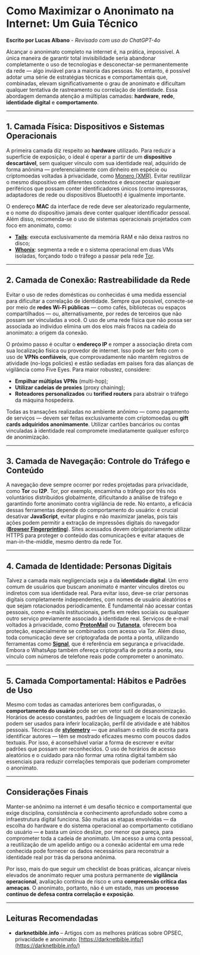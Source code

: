# Como Maximizar o Anonimato na Internet: Um Guia Técnico

**Escrito por Lucas Albano** - *Revisado com uso do ChatGPT-4o*

Alcançar o anonimato completo na internet é, na prática, impossível. A única maneira de garantir total invisibilidade seria abandonar completamente o uso de tecnologias e desconectar-se permanentemente da rede — algo inviável para a maioria das pessoas. No entanto, é possível adotar uma série de estratégias técnicas e comportamentais que, combinadas, elevam significativamente o grau de anonimato e dificultam qualquer tentativa de rastreamento ou correlação de identidade. Essa abordagem demanda atenção a múltiplas camadas: **hardware**, **rede**, **identidade digital** e **comportamento**.

---
## 1. Camada Física: Dispositivos e Sistemas Operacionais

A primeira camada diz respeito ao **hardware** utilizado. Para reduzir a superfície de exposição, o ideal é operar a partir de um **dispositivo descartável**, sem qualquer vínculo com sua identidade real, adquirido de forma anônima — preferencialmente com dinheiro em espécie ou criptomoedas voltadas à privacidade, como [Monero (XMR)](https://www.getmonero.org/). Evitar reutilizar o mesmo dispositivo em diferentes contextos e desconectar quaisquer periféricos que possam conter identificadores únicos (como impressoras, adaptadores de rede ou dispositivos Bluetooth) é igualmente importante.

O endereço **MAC** da interface de rede deve ser aleatorizado regularmente, e o nome do dispositivo jamais deve conter qualquer identificador pessoal. Além disso, recomenda-se o uso de sistemas operacionais projetados com foco em anonimato, como:
- [**Tails**](https://tails.net/): executa exclusivamente da memória RAM e não deixa rastros no disco;
- [**Whonix**](https://www.whonix.org/): segmenta a rede e o sistema operacional em duas VMs isoladas, forçando todo o tráfego a passar pela rede [Tor](https://www.torproject.org/).

---
## 2. Camada de Conexão: Rastreabilidade da Rede

Evitar o uso de redes domésticas ou conhecidas é uma medida essencial para dificultar a correlação de identidade. Sempre que possível, conecte-se por meio de **redes Wi-Fi públicas** — como cafés, bibliotecas ou espaços compartilhados — ou, alternativamente, por redes de terceiros que não possam ser vinculadas a você. O uso de uma rede física que não possa ser associada ao indivíduo elimina um dos elos mais fracos na cadeia do anonimato: a origem da conexão.

O próximo passo é ocultar o **endereço IP** e romper a associação direta com sua localização física ou provedor de internet. Isso pode ser feito com o uso de **VPNs confiáveis**, que comprovadamente não mantêm registros de atividade (no-logs policies) e estão sediadas em países fora das alianças de vigilância como Five Eyes. Para maior robustez, considere:

- **Empilhar múltiplas VPNs** (multi-hop);
- **Utilizar cadeias de proxies** (proxy chaining);
- **Roteadores personalizados** ou **torified routers** para abstrair o tráfego da máquina hospedeira.

Todas as transações realizadas no ambiente anônimo — como pagamento de serviços — devem ser feitas exclusivamente com criptomoedas ou **gift cards adquiridos anonimamente**. Utilizar cartões bancários ou contas vinculadas à identidade real compromete imediatamente qualquer esforço de anonimização.

---
## 3. Camada de Navegação: Controle do Tráfego e Conteúdo

A navegação deve sempre ocorrer por redes projetadas para privacidade, como **Tor** ou **I2P**. Tor, por exemplo, encaminha o tráfego por três nós voluntários distribuídos globalmente, dificultando a análise de tráfego e garantindo forte anonimato contra vigilância de rede. No entanto, a eficácia dessas ferramentas depende do comportamento do usuário: é crucial desativar **JavaScript**, evitar plugins e não maximizar janelas, pois tais ações podem permitir a extração de impressões digitais do navegador ([**Browser Fingerprinting**](https://fingerprint.com/blog/browser-fingerprinting-techniques/)). Sites acessados devem obrigatoriamente utilizar HTTPS para proteger o conteúdo das comunicações e evitar ataques de man-in-the-middle, mesmo dentro da rede Tor.

---
## 4. Camada de Identidade: Personas Digitais

Talvez a camada mais negligenciada seja a da **identidade digital**. Um erro comum de usuários que buscam anonimato é manter vínculos diretos ou indiretos com sua identidade real. Para evitar isso, deve-se criar personas digitais completamente independentes, com nomes de usuário aleatórios e que sejam rotacionados periodicamente. É fundamental não acessar contas pessoais, como e-mails institucionais, perfis em redes sociais ou qualquer outro serviço previamente associado à identidade real. Serviços de e-mail voltados à privacidade, como [**ProtonMail**](https://proton.me/) ou [**Tutanota**](https://tutanota.com/), oferecem boa proteção, especialmente se combinados com acesso via Tor. Além disso, toda comunicação deve ser criptografada de ponta a ponta, utilizando ferramentas como [**Signal**](https://signal.org/), que é referência em segurança e privacidade. Embora o WhatsApp também ofereça criptografia de ponta a ponta, seu vínculo com números de telefone reais pode comprometer o anonimato.

---
## 5. Camada Comportamental: Hábitos e Padrões de Uso

Mesmo com todas as camadas anteriores bem configuradas, o **comportamento do usuário** pode ser um vetor sutil de desanonimização. Horários de acesso constantes, padrões de linguagem e locais de conexão podem ser usados para inferir localização, perfil de atividade e até hábitos pessoais. Técnicas de [**stylometry**](https://en.wikipedia.org/wiki/Stylometry) — que analisam o estilo de escrita para identificar autores — têm se mostrado eficazes mesmo com poucos dados textuais. Por isso, é aconselhável variar a forma de escrever e evitar padrões que possam ser reconhecidos. O uso de horários de acesso aleatórios e o cuidado para não formar uma rotina digital também são essenciais para reduzir correlações temporais que poderiam comprometer o anonimato.

---

## Considerações Finais

Manter-se anônimo na internet é um desafio técnico e comportamental que exige disciplina, consistência e conhecimento aprofundado sobre como a infraestrutura digital funciona. São muitas as etapas envolvidas — da escolha do hardware e do sistema operacional ao comportamento cotidiano do usuário — e basta um único deslize, por menor que pareça, para comprometer toda a cadeia de anonimato. Um acesso a uma conta pessoal, a reutilização de um apelido antigo ou a conexão acidental em uma rede conhecida pode fornecer os dados necessários para reconstruir a identidade real por trás da persona anônima.

Por isso, mais do que seguir um checklist de boas práticas, alcançar níveis elevados de anonimato requer uma postura permanente de **vigilância operacional**, avaliação contínua de risco e uma **compreensão crítica das ameaças**. O anonimato, portanto, não é um estado, mas um **processo contínuo de defesa contra correlação e exposição**.

---
## Leituras Recomendadas

* **darknetbible.info** – Artigos com as melhores práticas sobre OPSEC, privacidade e anonimato: [https://darknetbible.info/](https://darknetbible.info/)